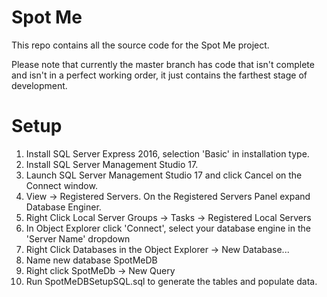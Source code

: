 # Spot Me 

This repo contains all the source code for the Spot Me project.

Please note that currently the master branch has code that isn't complete and isn't in a perfect working order, it just contains the farthest stage of development.


# Setup

<ol>
  <li>Install SQL Server Express 2016, selection 'Basic' in installation type.</li>
  <li>Install SQL Server Management Studio 17.</li>
  <li>Launch SQL Server Management Studio 17 and click Cancel on the Connect window.</li>
  <li>View -> Registered Servers. On the Registered Servers Panel expand Database Enginer.</li>
  <li>Right Click Local Server Groups -> Tasks -> Registered Local Servers</li>
  <li>In Object Explorer click 'Connect', select your database engine in the 'Server Name' dropdown</li>
  <li>Right Click Databases in the Object Explorer -> New Database...</li>
  <li>Name new database SpotMeDB</li>
  <li>Right click SpotMeDb -> New Query</li>
  <li>Run SpotMeDBSetupSQL.sql to generate the tables and populate data.</li>
</ol>
